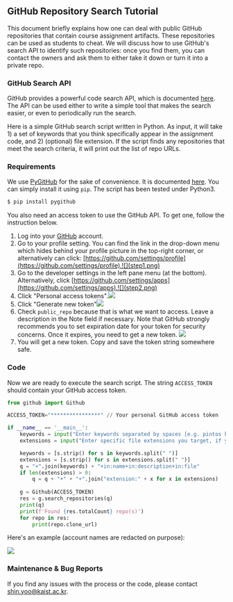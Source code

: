 ## GitHub Repository Search Tutorial
This document briefly explains how one can deal with public GitHub repositories that contain course assignment artifacts. These repositories can be used as students to cheat. We will discuss how to use GitHub's search API to identify such repositories: once you find them, you can contact the owners and ask them to either take it down or turn it into a private repo.

### GitHub Search API

GitHub provides a powerful code search API, which is documented [here](https://docs.github.com/en/rest/reference/search#search-code). The API can be used either to write a simple tool that makes the search easier, or even to periodically run the search.

Here is a simple GitHub search script written in Python. As input, it will take 1) a set of keywords that you think specifically appear in the assignment code, and 2) (optional) file extension. If the script finds any repositories that meet the search criteria, it will print out the list of repo URLs. 

### Requirements

We use [PyGitHub](https://github.com/PyGithub/PyGithub) for the sake of convenience. It is documented [here](https://pygithub.readthedocs.io/en/latest/). You can simply install it using `pip`. The script has been tested under Python3.

```bash
$ pip install pygithub
```

You also need an access token to use the GitHub API. To get one, follow the instruction below.

1. Log into your [GitHub](https://github.com) account.
2. Go to your profile setting. You can find the link in the drop-down menu which hides behind your profile picture in the top-right corner, or alternatively can click: [https://github.com/settings/profile](https://github.com/settings/profile).![](step1.png)
3. Go to the developer settings in the left pane menu (at the bottom). Alternatively, click [https://github.com/settings/apps](https://github.com/settings/apps).![](step2.png)
4. Click "Personal access tokens".![](step3.png)
5. Click "Generate new token"![](step4.png)
6. Check `public_repo` because that is what we want to access. Leave a description in the Note field if necessary. Note that GitHub strongly recommends you to set expiration date for your token for security concerns. Once it expires, you need to get a new token. ![](step5.png)
7. You will get a new token. Copy and save the token string somewhere safe.

### Code

Now we are ready to execute the search script. The string `ACCESS_TOKEN` should contain your GitHub access token.

```python
from github import Github

ACCESS_TOKEN="****************" // Your personal GitHub access token

if __name__ == '__main__':
    keywords = input("Enter keywords separated by spaces [e.g. pintos kaist]:")
    extensions = input("Enter specific file extensions you target, if you have any [e.g. py java scala]:")

    keywords = [s.strip() for s in keywords.split(" ")]
    extensions = [s.strip() for s in extensions.split(" ")]
    q = "+".join(keywords) + "+in:name+in:description+in:file"
    if len(extensions) > 0:
        q = q + "+" + "+".join("extension:" + x for x in extensions)
    
    g = Github(ACCESS_TOKEN)
    res = g.search_repositories(q)
    print(q)
    print(f'Found {res.totalCount} repo(s)')
    for repo in res:
        print(repo.clone_url)
```

Here's an example (account names are redacted on purpose):

![](example.png)

### Maintenance & Bug Reports

If you find any issues with the process or the code, please contact [shin.yoo@kaist.ac.kr](mailto:shin.yoo@kaist.ac.kr).
